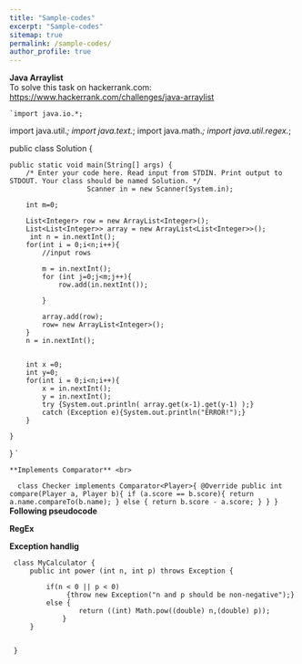 ```yaml
---
title: "Sample-codes"
excerpt: "Sample-codes"
sitemap: true
permalink: /sample-codes/
author_profile: true
---
```


**Java Arraylist**<br>
	To solve this task on hackerrank.com:
	https://www.hackerrank.com/challenges/java-arraylist
	
	`import java.io.*;
import java.util.*;
import java.text.*;
import java.math.*;
import java.util.regex.*;

public class Solution {

    public static void main(String[] args) {
        /* Enter your code here. Read input from STDIN. Print output to STDOUT. Your class should be named Solution. */
                       Scanner in = new Scanner(System.in);
       
        int m=0;
        
        List<Integer> row = new ArrayList<Integer>();
        List<List<Integer>> array = new ArrayList<List<Integer>>();
         int n = in.nextInt();
        for(int i = 0;i<n;i++){
            //input rows
           
            m = in.nextInt();
            for (int j=0;j<m;j++){
                row.add(in.nextInt());
        
            }
        
            array.add(row);
            row= new ArrayList<Integer>();
        }
        n = in.nextInt();

      
        int x =0;
        int y=0;
        for(int i = 0;i<n;i++){
            x = in.nextInt();
            y = in.nextInt();
            try {System.out.println( array.get(x-1).get(y-1) );}
            catch (Exception e){System.out.println("ERROR!");}
        }

    }
}
	`
	
	**Implements Comparator** <br>
	
	
`	class Checker implements Comparator<Player>{
    @Override
    public int compare(Player a, Player b){
        if (a.score == b.score){
            return a.name.compareTo(b.name);
        } else {
            return b.score - a.score;
        }
    }
}
`
**Following pseudocode** <br>


**RegEx** <br>

**Exception handlig** <br>

	
~~~~
 class MyCalculator {
     public int power (int n, int p) throws Exception {
         
         if(n < 0 || p < 0)
              {throw new Exception("n and p should be non-negative");}
         else {
                 return ((int) Math.pow((double) n,(double) p));
             }
     }
     
     
 }

	
~~~~
